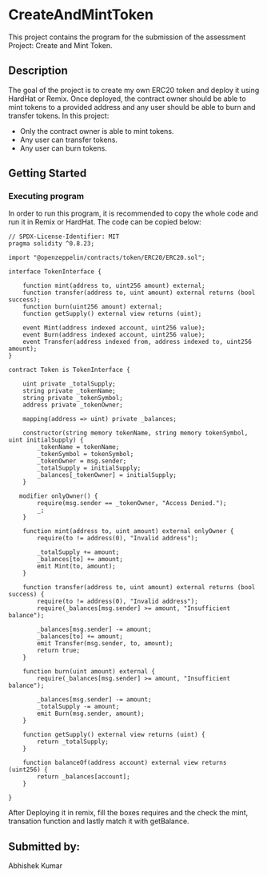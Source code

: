 # CreateAndMintToken

This project contains the program for the submission of the assessment Project: Create and Mint Token.

## Description

The goal of the project is to create my own ERC20 token and deploy it using HardHat or Remix. Once deployed, the contract owner should be able to mint tokens to a provided address and any user should be able to burn and transfer tokens. In this project:

- Only the contract owner is able to mint tokens.
- Any user can transfer tokens.
- Any user can burn tokens.

## Getting Started

### Executing program

In order to run this program, it is recommended to copy the whole code and run it in Remix or HardHat. The code can be copied below:

```
// SPDX-License-Identifier: MIT
pragma solidity ^0.8.23;

import "@openzeppelin/contracts/token/ERC20/ERC20.sol";

interface TokenInterface {

    function mint(address to, uint256 amount) external;
    function transfer(address to, uint amount) external returns (bool success);
    function burn(uint256 amount) external;
    function getSupply() external view returns (uint);
     
    event Mint(address indexed account, uint256 value);
    event Burn(address indexed account, uint256 value);
    event Transfer(address indexed from, address indexed to, uint256 amount);
}

contract Token is TokenInterface {

    uint private _totalSupply;
    string private _tokenName;
    string private _tokenSymbol;
    address private _tokenOwner;

    mapping(address => uint) private _balances;

    constructor(string memory tokenName, string memory tokenSymbol, uint initialSupply) {
        _tokenName = tokenName;
        _tokenSymbol = tokenSymbol;
        _tokenOwner = msg.sender;
        _totalSupply = initialSupply;
        _balances[_tokenOwner] = initialSupply;
    }

   modifier onlyOwner() {
        require(msg.sender == _tokenOwner, "Access Denied.");
        _;
    }

    function mint(address to, uint amount) external onlyOwner {
        require(to != address(0), "Invalid address");

        _totalSupply += amount;
        _balances[to] += amount;
        emit Mint(to, amount);
    }

    function transfer(address to, uint amount) external returns (bool success) {
        require(to != address(0), "Invalid address");
        require(_balances[msg.sender] >= amount, "Insufficient balance");
        
        _balances[msg.sender] -= amount;
        _balances[to] += amount;
        emit Transfer(msg.sender, to, amount);
        return true;
    }

    function burn(uint amount) external {
        require(_balances[msg.sender] >= amount, "Insufficient balance");
        
        _balances[msg.sender] -= amount;
        _totalSupply -= amount;
        emit Burn(msg.sender, amount);
    }

    function getSupply() external view returns (uint) {
        return _totalSupply;
    }
    
    function balanceOf(address account) external view returns (uint256) {
        return _balances[account];
    }
    
}
```

After Deploying it in remix, fill the boxes requires and the check the mint, transation function and lastly match it with getBalance.

## Submitted by:

Abhishek Kumar
